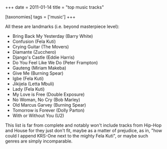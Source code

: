 +++
date = 2011-01-14
title = "top music tracks"

[taxonomies]
tags = ['music']
+++

All these are landmarks (i.e. beyond masterpiece level):

-   Bring Back My Yesterday (Barry White)
-   Confusion (Fela Kuti)
-   Crying Guitar (The Movers)
-   Diamante (Zucchero)
-   Django\'s Castle (Eddie Harris)
-   Do You Feel Like We Do (Peter Frampton)
-   Gauteng (Miriam Makeba)
-   Give Me (Burning Spear)
-   Igbe (Fela Kuti)
-   Jikijela (Letta Mbuli)
-   Lady (Fela Kuti)
-   My Love is Free (Double Exposure)
-   No Woman, No Cry (Bob Marley)
-   Old Marcus Garvey (Burning Spear)
-   Tomorrow is Forever (Dolly Parton)
-   With or Without You (U2)

This list is far from complete and notably won\'t include tracks from
Hip-Hop and House for they just don\'t fit, maybe as a matter of
prejudice, as in, \"how could I append KRS-One next to the mighty Fela
Kuti\", or maybe such genres are simply incomparable.
